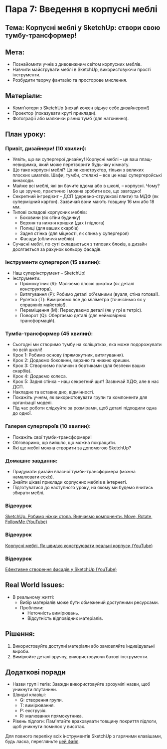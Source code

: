 # Пара 7: Введення в корпусні меблі

## Тема: Корпусні меблі у SketchUp: створи свою тумбу-трансформер!

## Мета:
- Познайомити учнів з дивовижним світом корпусних меблів.
- Навчити майструвати меблі в SketchUp, використовуючи прості інструменти.
- Розбудити творчу фантазію та просторове мислення.

## Матеріали:
- Комп'ютери з SketchUp (нехай кожен відчує себе дизайнером!)
- Проектор (показувати круті приклади).
- Фотографії або малюнки різних тумб (для натхнення).

## План уроку:

### Привіт, дизайнери! (10 хвилин):
- Уявіть, що ви супергерої дизайну! Корпусні меблі – це ваш плащ-невидимка, який може перетворити будь-яку кімнату.
- Що таке корпусні меблі? Це як конструктор, тільки з великих плоских шматків. Шафи, тумби, стелажі – все це наші супергеройські винаходи.
- Майже всі меблі, які ви бачите вдома або в школі, – корпусні. Чому? Бо це зручно, практично і можна зробити все, що завгодно!
- Секретний інгредієнт – ДСП (деревно-стружкові плити) та МДФ (як суперміцний картон). Зазвичай вони мають товщину 16 мм або 18 мм.
- Типові складові корпусних меблів:
  - Боковини (як стіни будинку)
  - Верхня та нижня кришки (дах і підлога)
  - Полиці (для ваших скарбів)
  - Задня стінка (для міцності, як спина у супергероя)
  - Фасади (обличчя меблів)
- Сучасні меблі, по суті складаються з типових блоків, а дизайн досягається за рахунок кольору фасадів.

### Інструменти супергероя (15 хвилин):
- Наш суперінструмент – SketchUp!
- Інструменти:
  - Прямокутник (R): Малюємо плоскі шматки (як деталі конструктора).
  - Витягування (P): Робимо деталі об'ємними (вуаля, стіна готова!).
  - Рулетка (T): Вимірюємо все до міліметра (точнісінько як у справжніх майстрів!).
  - Переміщення (M): Пересуваємо деталі (як у грі в тетріс).
  - Поворот (Q): Обертаємо деталі (для неймовірних трансформацій).

### Тумба-трансформер (45 хвилин):
- Сьогодні ми створимо тумбу на коліщатках, яка може подорожувати по всій школі!
- Крок 1: Робимо основу (прямокутник, витягування).
- Крок 2: Додаємо боковини, верхню та нижню кришки.
- Крок 3: Створюємо полички з бортиками (для безпеки ваших скарбів).
- Крок 4: Додаємо колеса.
- Крок 5: Задня стінка – наш секретний щит! Зазвичай ХДФ, але в нас ДСП.
- Накладне та вставне дно, відмінності.
- Покажіть учням, як використовувати групи та компоненти для організації моделі.
- Під час роботи слідкуйте за розмірами, щоб деталі підходили одна до одної.

### Галерея супергероїв (10 хвилин):
- Покажіть свої тумби-трансформери!
- Обговоримо, що вийшло, що можна покращити.
- Які ще меблі можна створити за допомогою SketchUp?

### Домашнє завдання:
- Придумати дизайн власної тумби-трансформера (можна намалювати ескіз).
- Знайти цікаві приклади корпусних меблів в інтернеті.
- Підготуватися до наступного уроку, на якому ми будемо вчитись збирати меблі.

### Відеоурок
[SketchUp. Робимо ніжки стола. Вивчаємо компоненти. Move, Rotate, FollowMe (YouTube)](https://youtu.be/jVEr8SZ3CMg)

### Відеоурок
[Корпусні меблі. Як швидко конструювати реальні корпуси (YouTube)](https://youtu.be/pwZPiCNAw2c)

### Відеоурок
[Ефективне створення фасадів у SketchUp (YouTube)](https://youtu.be/ib1ho2MiscI)

## Real World Issues:
- В реальному житті:
  - Вибір матеріалів може бути обмежений доступними ресурсами.
  - Проблеми:
    - Неточність вимірювань.
    - Відсутність відповідних матеріалів.

## Рішення:
1. Використовуйте доступні матеріали або замовляйте індивідуальні вироби.
2. Вимірюйте деталі вручну, використовуючи базові інструменти.

## Додаткові поради
- Назви груп і тегів: Завжди використовуйте зрозумілі назви, щоб уникнути плутанини.
- Швидкі клавіші:
  - G: створення групи.
  - T: вимірювання.
  - P: екструзія.
  - R: малювання прямокутника.
- Рівень підлоги: Пам'ятайте враховувати товщину покриття підлоги, щоб уникнути помилок у висотах.

Для повного переліку всіх інструментів SketchUp з гарячими клавішами, будь ласка, перегляньте [цей файл](sketchup-tools-hotkeys.md).
